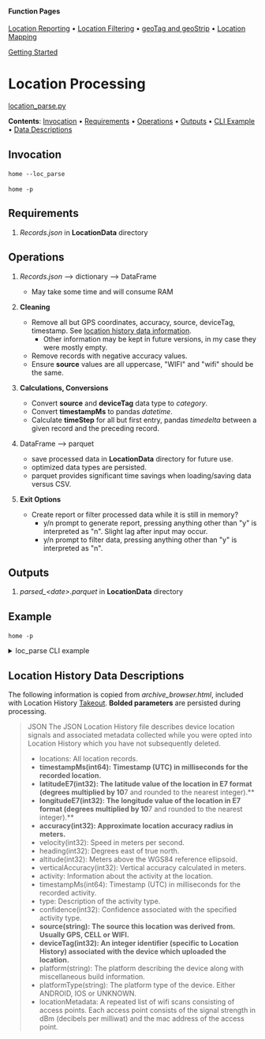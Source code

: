 #### Function Pages
[Location Reporting](/docs/Location%20Reporting.md)
• [Location Filtering](/docs/Location%20Filtering.md)
• [geoTag and geoStrip](/docs/geoTag.md)
• [Location Mapping](/docs/Mapping.md)

[Getting Started](/docs#getting-started)


# Location Processing

[location_parse.py](/src/GLU/location_parse.py)

**Contents**:
[Invocation](#invocation) • [Requirements](#requirements) • [Operations](#operations) • 
[Outputs](#outputs) • [CLI Example](#example) • [Data Descriptions](#location-history-data-descriptions)

## Invocation

`home --loc_parse`

`home -p`

## Requirements

1.  *Records.json* in **LocationData** directory

## Operations

1. *Records.json* --> dictionary --> DataFrame
	- May take some time and will consume RAM

2. **Cleaning**
	- Remove all but GPS coordinates, accuracy, source, deviceTag, timestamp. See [location history data information](/docs/Location%20Processing.md#location-history-data-descriptions).
		- Other information may be kept in future versions, in my case they were mostly empty.
	- Remove records with negative accuracy values.
	- Ensure **source** values are all uppercase, "WIFI" and "wifi" should be the same.

3. **Calculations, Conversions**
	- Convert **source** and **deviceTag** data type to *category*.
	- Convert **timestampMs** to pandas *datetime*.
	- Calculate **timeStep** for all but first entry, pandas *timedelta* between a given record and the preceding record.

4. DataFrame --> parquet 
	- save processed data in **LocationData** directory for future use.
	- optimized data types are persisted.
	- parquet provides significant time savings when loading/saving data versus CSV.

5. **Exit Options**
	- Create report or filter processed data while it is still in memory?
		- y/n prompt to generate report, pressing anything other than "y" is interpreted as "n". Slight lag after input may occur.
		- y/n prompt to filter data, pressing anything other than "y" is interpreted as "n".
		
## Outputs

1. *parsed_\<date\>.parquet* in **LocationData** directory

## Example
`home -p`
<details>
  <summary>loc_parse CLI example</summary>
  
![Parse1](/docs/images/location_parse.png "Location parse CLI example. Reporting and filtering operations can be performed directly after parsing.")

*Parsing operation for ~500MB Records.json file*
</details>
	
## Location History Data Descriptions

The following information is copied from *archive_browser.html*, included with Location History [Takeout](https://takeout.google.com/). **Bolded parameters** are persisted during processing. 

> JSON
> The JSON Location History file describes device location signals and associated metadata collected while you were opted into Location History which you have not subsequently deleted.
> * locations: All location records.
> * **timestampMs(int64): Timestamp (UTC) in milliseconds for the recorded location.**
> * **latitudeE7(int32): The latitude value of the location in E7 format (degrees multiplied by 10**7 and rounded to the nearest integer).**
> * **longitudeE7(int32): The longitude value of the location in E7 format (degrees multiplied by 10**7 and rounded to the nearest integer).**
> * **accuracy(int32): Approximate location accuracy radius in meters.**
> * velocity(int32): Speed in meters per second.
> * heading(int32): Degrees east of true north.
> * altitude(int32): Meters above the WGS84 reference ellipsoid.
> * verticalAccuracy(int32): Vertical accuracy calculated in meters.
> * activity: Information about the activity at the location.
> * timestampMs(int64): Timestamp (UTC) in milliseconds for the recorded activity.
> * type: Description of the activity type.
> * confidence(int32): Confidence associated with the specified activity type.
> * **source(string): The source this location was derived from. Usually GPS, CELL or WIFI.**
> * **deviceTag(int32): An integer identifier (specific to Location History) associated with the device which uploaded the location.**
> * platform(string): The platform describing the device along with miscellaneous build information.
> * platformType(string): The platform type of the device. Either ANDROID, IOS or UNKNOWN.
> * locationMetadata: A repeated list of wifi scans consisting of access points. Each access point consists of the signal strength in dBm (decibels per milliwat) and the mac address of the access point.
